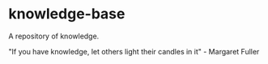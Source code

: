 # knowledge-base
A repository of knowledge. 

"If you have knowledge, let others light their candles in it" - Margaret Fuller
